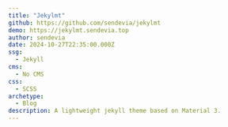 ```yaml
---
title: "Jekylmt"
github: https://github.com/sendevia/jekylmt
demo: https://jekylmt.sendevia.top
author: sendevia
date: 2024-10-27T22:35:00.000Z
ssg:
  - Jekyll
cms:
  - No CMS
css:
  - SCSS
archetype:
  - Blog
description: A lightweight jekyll theme based on Material 3.
---
```

